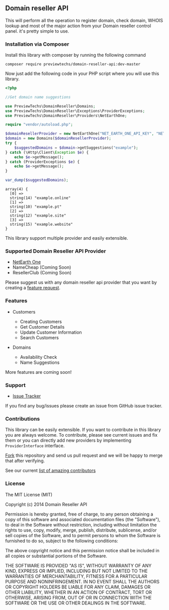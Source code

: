 ## Domain reseller API

This will perform all the operation to register domain, check domain, WHOIS lookup and most of the major action from your Domain reseller control panel. it's pretty simple to use.

### Installation via Composer
Install this library with composer by running the following command

```
composer require previewtechs/domain-reseller-api:dev-master
```

Now just add the following code in your PHP script where you will use this library.

```php
<?php

//Get domain name suggestions

use PreviewTechs\DomainReseller\Domains;
use PreviewTechs\DomainReseller\Exceptions\ProviderExceptions;
use PreviewTechs\DomainReseller\Providers\NetEarthOne;

require "vendor/autoload.php";

$domainResellerProvider = new NetEarthOne("NET_EARTH_ONE_API_KEY", "NET_EARTH_ONE_AUTH_ID", true);
$domain = new Domains($domainResellerProvider);
try {
    $suggestedDomains = $domain->getSuggestions("example");
} catch (\Http\Client\Exception $e) {
    echo $e->getMessage();
} catch (ProviderExceptions $e) {
    echo $e->getMessage();
}

var_dump($suggestedDomains);
```

```
array(4) {
  [0] =>
  string(14) "example.online"
  [1] =>
  string(10) "example.pt"
  [2] =>
  string(12) "example.site"
  [3] =>
  string(15) "example.website"
}
```


This library support multiple provider and easily extensible.

### Supported Domain Reseller API Provider

- [NetEarth One](https://www.netearthone.com)
- NameCheap (Coming Soon)
- ResellerClub (Coming Soon)

Please suggest us with any domain reseller api provider that you want by creating a [feature request](https://github.com/PreviewTechnologies/domain-reseller-api/issues/new).

### Features
- Customers
  - Creating Customers
  - Get Customer Details
  - Update Customer Information
  - Search Customers
  
- Domains
  - Availability Check
  - Name Suggestions
  
More features are coming soon!

### Support

- [Issue Tracker](https://github.com/PreviewTechnologies/domain-reseller-api/issues/new)

If you find any bug/issues please create an issue from GitHub issue tracker.

### Contributions

This library can be easily extensible. If you want to contribute in this library you are always welcome. To contribute,
please see current issues and fix them or you can directly add new providers by implementing `ProviderInterface` interface.

[Fork](https://github.com/PreviewTechnologies/domain-reseller-api/fork) this repository and send us pull request and we will be happy to merge that after verifying.

See our current [list of amazing contributors](https://github.com/PreviewTechnologies/domain-reseller-api/graphs/contributors)

### License

The MIT License (MIT)

Copyright (c) 2014 Domain Reseller API

Permission is hereby granted, free of charge, to any person obtaining a copy
of this software and associated documentation files (the "Software"), to deal
in the Software without restriction, including without limitation the rights
to use, copy, modify, merge, publish, distribute, sublicense, and/or sell
copies of the Software, and to permit persons to whom the Software is
furnished to do so, subject to the following conditions:

The above copyright notice and this permission notice shall be included in all
copies or substantial portions of the Software.

THE SOFTWARE IS PROVIDED "AS IS", WITHOUT WARRANTY OF ANY KIND, EXPRESS OR
IMPLIED, INCLUDING BUT NOT LIMITED TO THE WARRANTIES OF MERCHANTABILITY,
FITNESS FOR A PARTICULAR PURPOSE AND NONINFRINGEMENT. IN NO EVENT SHALL THE
AUTHORS OR COPYRIGHT HOLDERS BE LIABLE FOR ANY CLAIM, DAMAGES OR OTHER
LIABILITY, WHETHER IN AN ACTION OF CONTRACT, TORT OR OTHERWISE, ARISING FROM,
OUT OF OR IN CONNECTION WITH THE SOFTWARE OR THE USE OR OTHER DEALINGS IN THE
SOFTWARE.